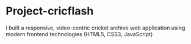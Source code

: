# Project-cricflash
I built a responsive, video-centric cricket archive web application using modern frontend technologies (HTML5, CSS3, JavaScript) 

